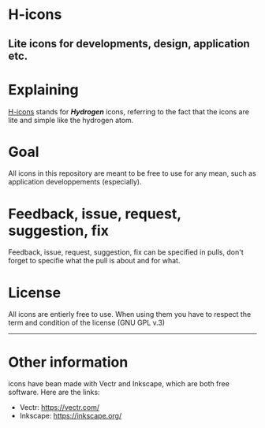 # H-icons
Lite icons for developments, design, application etc.
------

# Explaining
<u>H-icons</u> stands for ***Hydrogen*** icons, referring to the fact that the icons are lite and simple like the hydrogen atom.

# Goal
All icons in this repository are meant to be free to use for any mean, such as application developpements (especially).

# Feedback, issue, request, suggestion, fix
Feedback, issue, request, suggestion, fix can be specified in pulls, don't forget to specifie what the pull is about and for what.

# License
All icons are entierly free to use. When using them you have to respect the term and condition of the license (GNU GPL v.3)

------

# Other information
icons have bean made with Vectr and Inkscape, which are both free software. Here are the links:
  - Vectr: https://vectr.com/
  - Inkscape: https://inkscape.org/

